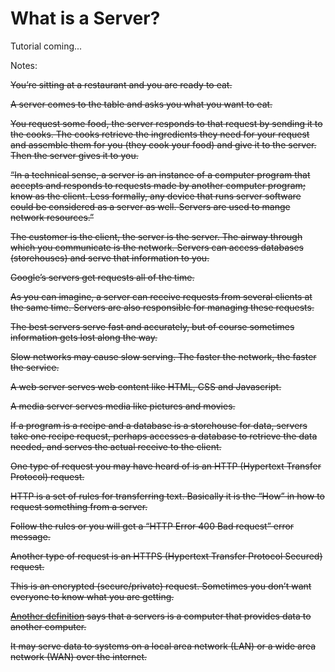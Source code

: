 # What is a Server?

Tutorial coming...

Notes:
<strike>

You’re sitting at a restaurant and you are ready to eat.

A server comes to the table and asks you what you want to eat.

You request some food, the server responds to that request by sending it to the cooks. The cooks retrieve the ingredients they need for your request and assemble them for you (they cook your food) and give it to the server. Then the server gives it to you.

“In a technical sense, a server is an instance of a computer program that accepts and responds to requests made by another computer program; know as the client. Less formally, any device that runs server software could be considered as a server as well. Servers are used to mange network resources.”


The customer is the client, the server is the server. The airway through which you communicate is the network. Servers can access databases (storehouses) and serve that information to you.

Google’s servers get requests all of the time.

As you can imagine, a server can receive requests from several clients at the same time. Servers are also responsible for managing these requests.

The best servers serve fast and accurately, but of course sometimes information gets lost along the way.

Slow networks may cause slow serving. The faster the network, the faster the service.

A web server serves web content like HTML, CSS and Javascript.

A media server serves media like pictures and movies.

If a program is a recipe and a database is a storehouse for data, servers take one recipe request, perhaps accesses a database to retrieve the data needed, and serves the actual receive to the client.

One type of request you may have heard of is an HTTP (Hypertext Transfer Protocol) request.

HTTP is a set of rules for transferring text. Basically it is the “How” in how to request something from a server.

Follow the rules or you will get a “HTTP Error 400 Bad request” error message.

Another type of request is an HTTPS (Hypertext Transfer Protocol Secured) request.

This is an encrypted (secure/private) request. Sometimes you don’t want everyone to know what you are getting.


[Another definition](http://techterms.com/definition/server) says that a servers is a computer that provides data to another computer.

It may serve data to systems on a local area network (LAN) or a wide area network (WAN) over the internet.

